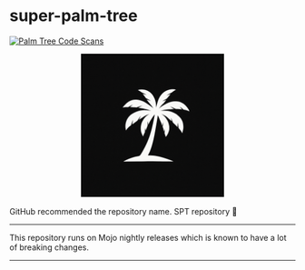 # super-palm-tree

[![Palm Tree Code Scans](https://github.com/rcghpge/super-palm-tree/actions/workflows/codeql-palm-tree.yml/badge.svg)](https://github.com/rcghpge/super-palm-tree/actions/workflows/codeql-palm-tree.yml)

<center><img src="https://github.com/rcghpge/super-palm-tree/blob/main/src/assets/spt-logo.png?raw=true" width=50% alt="peezy the palm tree"></center>

GitHub recommended the repository name. SPT repository 🌴

---

This repository runs on Mojo nightly releases which is known to have a lot of breaking changes. 

---
